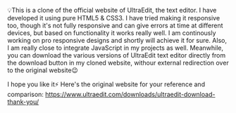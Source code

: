 💡This is a clone of the official website of UltraEdit, the text editor. I have developed it using pure HTML5 & CSS3. I have tried making it responsive too, though it's not fully responsive and can give errors at time at different devices, but based on functionality it works really well. I am continously working on pro responsive designs and shortly will achieve it for sure. Also, I am really close to integrate JavaScript in my projects as well. Meanwhile, you can download the various versions of UltraEdit text editor directly from the download button in my cloned website, withour external redirection over to the original website😉

I hope you like it⚡ Here's the original website for your reference and comparison:
https://www.ultraedit.com/downloads/ultraedit-download-thank-you/
